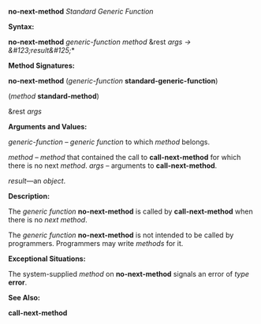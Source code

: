 **no-next-method** *Standard Generic Function* 



**Syntax:** 



**no-next-method** *generic-function method* &rest *args → \&#123;result\&#125;*\* 



**Method Signatures:** 



**no-next-method** (*generic-function* **standard-generic-function**) 



(*method* **standard-method**) 



&rest *args* 



**Arguments and Values:** 



*generic-function* – *generic function* to which *method* belongs. 



*method* – *method* that contained the call to **call-next-method** for which there is no next *method*. *args* – arguments to **call-next-method**. 



*result*—an *object*. 



**Description:** 



The *generic function* **no-next-method** is called by **call-next-method** when there is no *next method*. 



The *generic function* **no-next-method** is not intended to be called by programmers. Programmers may write *methods* for it. 



**Exceptional Situations:** 



The system-supplied *method* on **no-next-method** signals an error of *type* **error**. 



**See Also:** 



**call-next-method** 







 



 



